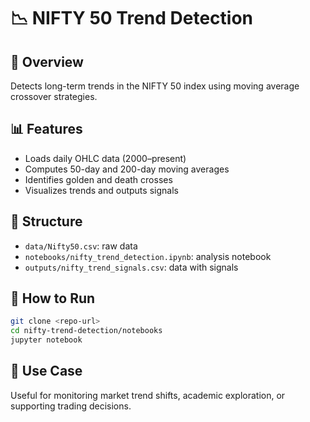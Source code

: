 
# 📉 NIFTY 50 Trend Detection

## 📝 Overview
Detects long-term trends in the NIFTY 50 index using moving average crossover strategies.

## 📊 Features
- Loads daily OHLC data (2000–present)
- Computes 50-day and 200-day moving averages
- Identifies golden and death crosses
- Visualizes trends and outputs signals

## 📁 Structure
- `data/Nifty50.csv`: raw data
- `notebooks/nifty_trend_detection.ipynb`: analysis notebook
- `outputs/nifty_trend_signals.csv`: data with signals

## 🚀 How to Run
```bash
git clone <repo-url>
cd nifty-trend-detection/notebooks
jupyter notebook
```

## 🎯 Use Case
Useful for monitoring market trend shifts, academic exploration, or supporting trading decisions.
